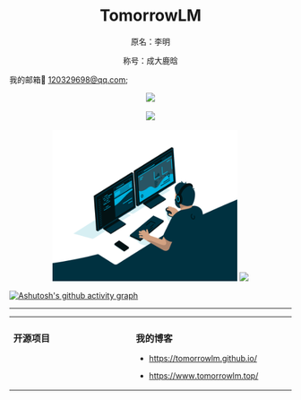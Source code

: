 <h1 align="center"> TomorrowLM </h1>  
<p align="center"> 原名：李明 </p>  
<p align="center"> 称号：成大鹿晗</p>  

 我的邮箱:email: [120329698@qq.com](mailto:120329698@qq.com);

<p align="center">
  <img src="https://github-readme-stats.vercel.app/api?username=TomorrowLM&show_icons=true&&theme=radical"/>
</p>
<p align="center">
  <img src="https://github-readme-stats.vercel.app/api/top-langs/?username=TomorrowLM&layout=compact&hide=html&theme=dark"/>
</p>


<p align="center">
<img  alt="GIF" src="https://github.com/likaia/likaia/blob/main/code.gif" width="330" height="270" />
<img src="https://github-readme-stats.vercel.app/api/wakatime?username=TomorrowLM" />
</p>

[![Ashutosh's github activity graph](https://activity-graph.herokuapp.com/graph?username=TomorrowLM&theme=dracula)](https://github.com/ashutosh00710/github-readme-activity-graph)



------



<table align="center"><tr>
<td valign="top" width="33%">


### 开源项目  

</td>
<td valign="top" width="33%">

### 我的博客

- https://tomorrowlm.github.io/

- https://www.tomorrowlm.top/

</td>
</tr></table>
